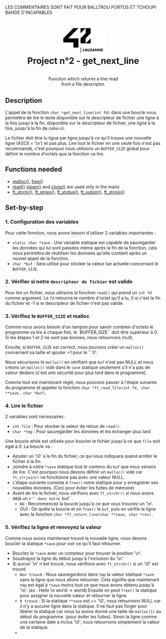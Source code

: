 LES COMMENTAIRES SONT FAIT POUR BALLTROU PORTOS ET TCHOUPI BANDE D'INCAPABLES

<h1 align="center">
    <img alt="42Lausanne" title="42Lausanne" src="https://github.com/MarJC5/42/blob/main/42_logo.svg" width="140"> </br>
    Project n°2 - get_next_line
    <h4 align="center" style="width: 50%; margin: 2rem auto; font-weight: normal;"> 
    Function which returns a line read from a file descriptor.
    </h4>
</h1>

## Description

L'appel de la fonction ``char *get_next_line(int fd)`` dans une boucle vous permettra de lire le texte disponible sur le descripteur de fichier une ligne à la fois jusqu'à la fin.
disponible sur le descripteur de fichier, une ligne à la fois, jusqu'à la fin de celui-ci.

Le fichier doit être lu ligne par ligne jusqu'à ce qu'il trouve une nouvelle ligne (ASCII = '\n') et pas plus. Lire tout le fichier en une seule fois n'est pas recommandé, c'est pourquoi nous utilisons un ``BUFFER_SIZE`` global pour définir le nombre d'octets que la fonction va lire.

## Functions needed
- [malloc()](https://man7.org/linux/man-pages/man3/malloc.3.html), [free()](https://man7.org/linux/man-pages/man1/free.1.html)
- [read()](https://man7.org/linux/man-pages/man2/read.2.html) ([open()](https://man7.org/linux/man-pages/man2/open.2.html) and [close()](https://man7.org/linux/man-pages/man2/close.2.html) are used only in the main)
- [ft_strchr()](https://github.com/MarJC5/Libft/blob/main/libft/ft_strchr.c), [ft_strlen()](https://github.com/MarJC5/Libft/blob/main/libft/ft_strlen.c), [ft_strdup()](https://github.com/MarJC5/Libft/blob/main/libft/ft_strdup.c), [ft_substr()](https://github.com/MarJC5/Libft/blob/main/libft/ft_substr.c), [ft_strjoin()](https://github.com/MarJC5/Libft/blob/main/libft/ft_strjoin.c)

## Set-by-step

### 1. Configuration des variables
Pour cette fonction, nous avons besoin d'utiliser 2 variables importantes :
- ``static char *save`` : Une variable statique est capable de sauvegarder les données qui lui sont passées même après la fin de la fonction, cela nous permettra de réutiliser les données qu'elle contient après un nouvel appel de la fonction.
- ``char *buf`` : Sera utilisé pour stocker la valeur lue actuelle concernant le ``BUFFER_SIZE``.

### 2. Vérifier si notre ``descripteur de fichier`` est valide
Pour lire un fichier, nous utilisons la fonction ``read()`` qui prend un ``int fd`` comme argument. Le ``fd`` retourne le nombre d'octet qu'il a lu, 0 si c'est la fin du fichier et -1 si le descripteur de fichier n'est pas valide.

### 3. Vérifiez le ``BUFFER_SIZE`` et malloc
Comme nous avons besoin d'un tampon pour savoir combien d'octets le programme va lire à chaque fois, le `BUFFER_SIZE`` doit être supérieur à 0. Si les étapes 1 et 2 ne sont pas bonnes, nous retournons (null).

Ensuite, si ``BUFFER_SIZE`` est correct, nous pouvons créer un ``malloc()`` concernant sa taille et ajouter +1 pour le '``0'.

Nous sécurisons le ``malloc()`` en vérifiant que ``buf`` n'est pas NULL et nous créons un ``malloc()`` vide dans le ``save`` statique seulement s'il n'a pas de valeur dedans (c'est une sécurité pour plus tard dans le programme).

Comme tout est maintenant réglé, nous pouvons passer à l'étape suivante du programme et appeler la fonction ``char *ft_read_file(int fd, char **save, char *buf)``.

### 4. Lire le fichier
2 variables sont nécessaires :
- ``int file`` : Pour stocker la valeur de retour de ``read()``.
- ``char *tmp`` : Pour sauvegarder les données et les échanger plus tard

Une boucle while est utilisée pour boucler le fichier jusqu'à ce que ``file`` soit égal à 0. La boucle va :
- Ajouter un '\0' à la fin du fichier, ce qui nous indiquera quand arrêter le fichier à la fin.
- Joindre à notre ``*save`` statique tout le contenu du ``buf`` que nous venons de lire. C'est pourquoi nous devons définir un ``malloc()`` vide car ``ft_strjoin()`` ne fonctionne pas avec une valeur NULL.
- L'étape suivante consiste à ``free()`` notre statique pour y enregistrer ses nouvelles données. (Ceci pour éviter les fuites de mémoire)
- Avant de lire le fichier, nous vérifions avec ``ft_strchr()`` si nous avons déjà un ``n'' dans notre ``buf``.
    - ``NO`` : Recommencez la boucle jusqu'à ce que vous trouviez un '\n'.
    - OUI : On quitte la boucle et on ``free()`` le ``buf``, puis on vérifie la ligne avec la fonction ``char *ft_return_line(char **save, char *res).``

### 5. Vérifiez la ligne et renvoyez la valeur
Comme nous avons maintenant trouvé la nouvelle ligne, nous devons boucler la statique ``*save`` pour voir ce qu'il faut retourner.
- Bouclez le ``*save`` avec un compteur pour trouver la position '\n'.
- Soustrayez la ligne du début jusqu'à l'inclusion du '\n'.
- Si aucun '\n' n'est trouvé, nous vérifions avec ``ft_strchr()`` si un '\0' est trouvé
    - ``Non trouvé`` : Nous sauvegardons dans ``tmp`` la valeur statique ``*save`` sans la ligne que nous allons retourner. Cela signifie que maintenant ``tmp`` est égal à ``*save`` moins tout ce que nous avons obtenu jusqu'à '\n'. (ex : Hello \n world -> world) Ensuite on peut ``free()`` la statique pour assigner la nouvelle valeur et retourner la ligne.
    - ``0 trouvé`` : Si la statique ``**save`` est == '\0', nous retournons NULL car il n'y a aucune ligne dans la statique. Il ne faut pas forger pour libérer la statique car nous lui avons donné une taille de ``malloc(1)`` au début du programme. (pour éviter les fuites). Sinon la ligne comme une certaine date a inclus '\0', nous retournons simplement la valeur de la statique.
    -
